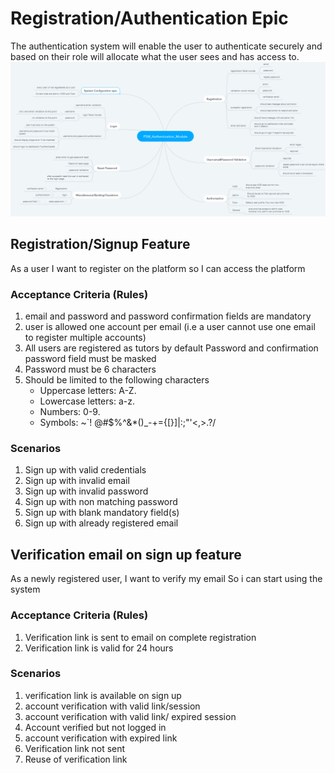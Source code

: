 # Registration/Authentication Epic
The authentication system will enable the user to authenticate securely and based on their role will allocate what the user sees and has access to.
![Authentication module](../auth.PNG)
<!-- ![Authentication module](../../karate/k01.PNG) -->


## Registration/Signup Feature

As a user I want to register on the platform so I can access the platform


### Acceptance Criteria (Rules)

1. email and password and password confirmation fields are mandatory
2. user is allowed one account per email (i.e a user cannot use one email to register multiple accounts)
3. All users are registered as tutors by default
Password and confirmation password field must be masked
4. Password must be 6 characters
5. Should be limited to the following characters
    - Uppercase letters: A-Z.
    - Lowercase letters: a-z.
    - Numbers: 0-9.
    - Symbols: ~`! @#$%^&*()_-+={[}]|\:;"'<,>.?/

### Scenarios
1. Sign up with valid credentials
2. Sign up with invalid email
3. Sign up with invalid password
4. Sign up with non matching password
5. Sign up with blank mandatory field(s)
6. Sign up with already registered email

## Verification email on sign up feature

As a newly registered user,
I want to verify my email 
So i can start using the system

### Acceptance Criteria (Rules)
1. Verification link is sent to email on complete registration
2. Verification link is valid for 24 hours

### Scenarios
1. verification link is available on sign up
2. account verification with valid link/session
3. account verification with valid link/ expired session
4. Account verified but not logged in
5. account verification with expired link
6. Verification link not sent
7. Reuse of verification link

